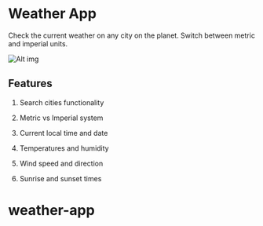 # Weather App

Check the current weather on any city on the planet. Switch between metric and imperial units.

![Alt img](https://images.ctfassets.net/zlsyc9paq6sa/3uBrJ07WSM40FpolgjInHY/7d886cb4187b52194bf9b63c183a1d3a/1627637330_x.gif)

## Features

1. Search cities functionality

2. Metric vs Imperial system

3. Current local time and date

4. Temperatures and humidity

5. Wind speed and direction

6. Sunrise and sunset times


# weather-app
